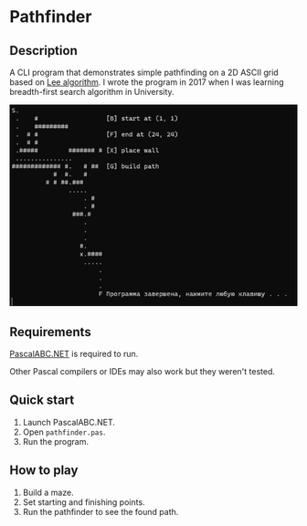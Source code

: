 # Pathfinder

## Description
A CLI program that demonstrates simple pathfinding on a 2D ASCII grid based on [Lee algorithm](https://en.wikipedia.org/wiki/Lee_algorithm). I wrote the program in 2017 when I was learning breadth-first search algorithm in University.

![](thumbnail.png)

## Requirements
[PascalABC.NET](http://pascalabc.net/en/download) is required to run.

Other Pascal compilers or IDEs may also work but they weren't tested.

## Quick start
1. Launch PascalABC.NET.
2. Open `pathfinder.pas`.
3. Run the program.

## How to play
1. Build a maze.
2. Set starting and finishing points.
3. Run the pathfinder to see the found path.
